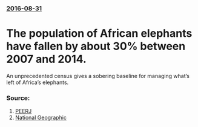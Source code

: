 ### [2016-08-31](/news/2016/08/31/index.md)

# The population of African elephants have fallen by about 30% between 2007 and 2014. 

An unprecedented census gives a sobering baseline for managing what’s left of Africa’s elephants.


### Source:

1. [PEERJ](https://peerj.com/articles/2354/)
2. [National Geographic](http://news.nationalgeographic.com/2016/08/wildlife-african-elephants-population-decrease-great-elephant-census/)
